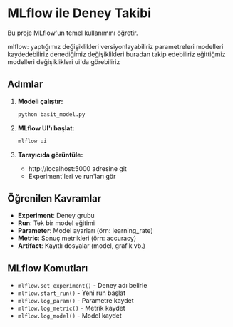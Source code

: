 # MLflow ile Deney Takibi

Bu proje MLflow'un temel kullanımını öğretir.


mlflow: yaptığımız değişiklikleri versiyonlayabiliriz parametreleri modelleri kaydedebiliriz denediğimiz değişiklikleri buradan takip edebiliriz
eğittiğmiz modelleri değişiklikleri ui'da görebiliriz


## Adımlar

1. **Modeli çalıştır:**
   ```bash
   python basit_model.py
   ```

2. **MLflow UI'ı başlat:**
   ```bash
   mlflow ui
   ```

3. **Tarayıcıda görüntüle:**
   - http://localhost:5000 adresine git
   - Experiment'leri ve run'ları gör

## Öğrenilen Kavramlar

- **Experiment**: Deney grubu
- **Run**: Tek bir model eğitimi
- **Parameter**: Model ayarları (örn: learning_rate)
- **Metric**: Sonuç metrikleri (örn: accuracy)
- **Artifact**: Kayıtlı dosyalar (model, grafik vb.)

## MLflow Komutları

- `mlflow.set_experiment()` - Deney adı belirle
- `mlflow.start_run()` - Yeni run başlat
- `mlflow.log_param()` - Parametre kaydet
- `mlflow.log_metric()` - Metrik kaydet
- `mlflow.log_model()` - Model kaydet